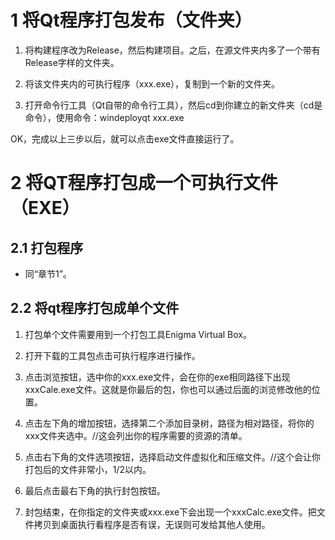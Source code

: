 # 1 将Qt程序打包发布（文件夹）

1. 将构建程序改为Release，然后构建项目。之后，在源文件夹内多了一个带有Release字样的文件夹。

2. 将该文件夹内的可执行程序（xxx.exe），复制到一个新的文件夹。

3. 打开命令行工具（Qt自带的命令行工具），然后cd到你建立的新文件夹（cd是命令），使用命令：windeployqt xxx.exe

OK，完成以上三步以后，就可以点击exe文件直接运行了。

# 2 将QT程序打包成一个可执行文件（EXE）

## 2.1 打包程序

- 同“章节1”。

## 2.2 将qt程序打包成单个文件

1. 打包单个文件需要用到一个打包工具Enigma Virtual Box。

2. 打开下载的工具包点击可执行程序进行操作。

3. 点击浏览按钮，选中你的xxx.exe文件，会在你的exe相同路径下出现xxxCale.exe文件。这就是你最后的包，你也可以通过后面的浏览修改他的位置。

4. 点击左下角的增加按钮，选择第二个添加目录树，路径为相对路径，将你的xxx文件夹选中。//这会列出你的程序需要的资源的清单。

5. 点击右下角的文件选项按钮，选择启动文件虚拟化和压缩文件。//这个会让你打包后的文件非常小，1/2以内。

6. 最后点击最右下角的执行封包按钮。

7. 封包结束，在你指定的文件夹或xxx.exe下会出现一个xxxCalc.exe文件。把文件拷贝到桌面执行看程序是否有误，无误则可发给其他人使用。